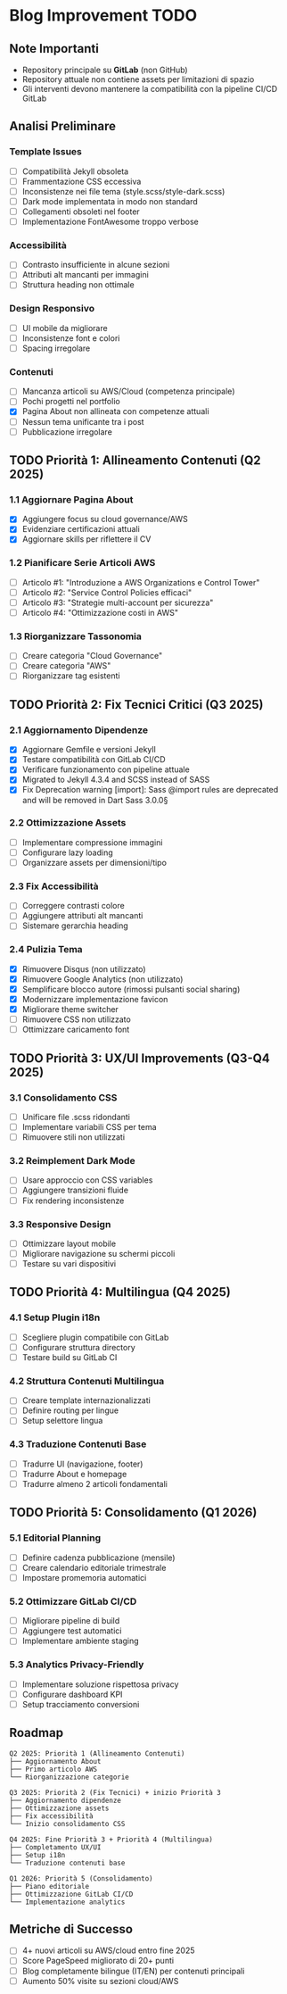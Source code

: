 # Blog Improvement TODO

## Note Importanti
- Repository principale su **GitLab** (non GitHub)
- Repository attuale non contiene assets per limitazioni di spazio
- Gli interventi devono mantenere la compatibilità con la pipeline CI/CD GitLab

## Analisi Preliminare

### Template Issues
- [ ] Compatibilità Jekyll obsoleta
- [ ] Frammentazione CSS eccessiva
- [ ] Inconsistenze nei file tema (style.scss/style-dark.scss)
- [ ] Dark mode implementata in modo non standard
- [ ] Collegamenti obsoleti nel footer
- [ ] Implementazione FontAwesome troppo verbose

### Accessibilità
- [ ] Contrasto insufficiente in alcune sezioni
- [ ] Attributi alt mancanti per immagini
- [ ] Struttura heading non ottimale

### Design Responsivo
- [ ] UI mobile da migliorare
- [ ] Inconsistenze font e colori
- [ ] Spacing irregolare

### Contenuti
- [ ] Mancanza articoli su AWS/Cloud (competenza principale)
- [ ] Pochi progetti nel portfolio
- [x] Pagina About non allineata con competenze attuali
- [ ] Nessun tema unificante tra i post
- [ ] Pubblicazione irregolare

## TODO Priorità 1: Allineamento Contenuti (Q2 2025)

### 1.1 Aggiornare Pagina About
- [x] Aggiungere focus su cloud governance/AWS 
- [x] Evidenziare certificazioni attuali
- [x] Aggiornare skills per riflettere il CV

### 1.2 Pianificare Serie Articoli AWS
- [ ] Articolo #1: "Introduzione a AWS Organizations e Control Tower"
- [ ] Articolo #2: "Service Control Policies efficaci"
- [ ] Articolo #3: "Strategie multi-account per sicurezza"
- [ ] Articolo #4: "Ottimizzazione costi in AWS"

### 1.3 Riorganizzare Tassonomia
- [ ] Creare categoria "Cloud Governance"
- [ ] Creare categoria "AWS"
- [ ] Riorganizzare tag esistenti

## TODO Priorità 2: Fix Tecnici Critici (Q3 2025)

### 2.1 Aggiornamento Dipendenze
- [x] Aggiornare Gemfile e versioni Jekyll
- [x] Testare compatibilità con GitLab CI/CD
- [x] Verificare funzionamento con pipeline attuale
- [x] Migrated to Jekyll 4.3.4 and SCSS instead of SASS
- [x] Fix Deprecation warning  [import]: Sass @import rules are deprecated and will be removed in Dart Sass 3.0.0§

### 2.2 Ottimizzazione Assets
- [ ] Implementare compressione immagini
- [ ] Configurare lazy loading
- [ ] Organizzare assets per dimensioni/tipo

### 2.3 Fix Accessibilità
- [ ] Correggere contrasti colore
- [ ] Aggiungere attributi alt mancanti
- [ ] Sistemare gerarchia heading

### 2.4 Pulizia Tema
- [x] Rimuovere Disqus (non utilizzato)
- [x] Rimuovere Google Analytics (non utilizzato)
- [x] Semplificare blocco autore (rimossi pulsanti social sharing)
- [x] Modernizzare implementazione favicon
- [x] Migliorare theme switcher
- [ ] Rimuovere CSS non utilizzato
- [ ] Ottimizzare caricamento font

## TODO Priorità 3: UX/UI Improvements (Q3-Q4 2025)

### 3.1 Consolidamento CSS
- [ ] Unificare file .scss ridondanti
- [ ] Implementare variabili CSS per tema
- [ ] Rimuovere stili non utilizzati

### 3.2 Reimplement Dark Mode
- [ ] Usare approccio con CSS variables
- [ ] Aggiungere transizioni fluide
- [ ] Fix rendering inconsistenze

### 3.3 Responsive Design
- [ ] Ottimizzare layout mobile
- [ ] Migliorare navigazione su schermi piccoli
- [ ] Testare su vari dispositivi

## TODO Priorità 4: Multilingua (Q4 2025)

### 4.1 Setup Plugin i18n
- [ ] Scegliere plugin compatibile con GitLab
- [ ] Configurare struttura directory
- [ ] Testare build su GitLab CI

### 4.2 Struttura Contenuti Multilingua
- [ ] Creare template internazionalizzati
- [ ] Definire routing per lingue
- [ ] Setup selettore lingua

### 4.3 Traduzione Contenuti Base
- [ ] Tradurre UI (navigazione, footer)
- [ ] Tradurre About e homepage
- [ ] Tradurre almeno 2 articoli fondamentali

## TODO Priorità 5: Consolidamento (Q1 2026)

### 5.1 Editorial Planning
- [ ] Definire cadenza pubblicazione (mensile)
- [ ] Creare calendario editoriale trimestrale
- [ ] Impostare promemoria automatici

### 5.2 Ottimizzare GitLab CI/CD
- [ ] Migliorare pipeline di build
- [ ] Aggiungere test automatici
- [ ] Implementare ambiente staging

### 5.3 Analytics Privacy-Friendly
- [ ] Implementare soluzione rispettosa privacy
- [ ] Configurare dashboard KPI
- [ ] Setup tracciamento conversioni

## Roadmap

```
Q2 2025: Priorità 1 (Allineamento Contenuti)
├── Aggiornamento About
├── Primo articolo AWS
└── Riorganizzazione categorie

Q3 2025: Priorità 2 (Fix Tecnici) + inizio Priorità 3
├── Aggiornamento dipendenze
├── Ottimizzazione assets
├── Fix accessibilità
└── Inizio consolidamento CSS

Q4 2025: Fine Priorità 3 + Priorità 4 (Multilingua)
├── Completamento UX/UI
├── Setup i18n
└── Traduzione contenuti base

Q1 2026: Priorità 5 (Consolidamento)
├── Piano editoriale
├── Ottimizzazione GitLab CI/CD
└── Implementazione analytics
```

## Metriche di Successo
- [ ] 4+ nuovi articoli su AWS/cloud entro fine 2025
- [ ] Score PageSpeed migliorato di 20+ punti
- [ ] Blog completamente bilingue (IT/EN) per contenuti principali
- [ ] Aumento 50% visite su sezioni cloud/AWS
